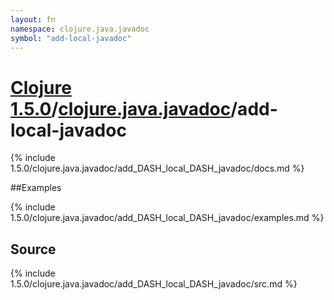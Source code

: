```yaml
---
layout: fn
namespace: clojure.java.javadoc
symbol: "add-local-javadoc"
---
```


# [Clojure 1.5.0](../../)/[clojure.java.javadoc](../)/add-local-javadoc

{% include 1.5.0/clojure.java.javadoc/add_DASH_local_DASH_javadoc/docs.md %}

##Examples

{% include 1.5.0/clojure.java.javadoc/add_DASH_local_DASH_javadoc/examples.md %}
## Source
{% include 1.5.0/clojure.java.javadoc/add_DASH_local_DASH_javadoc/src.md %}

